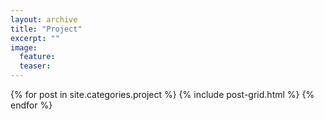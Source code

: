```yaml
---
layout: archive
title: "Project"
excerpt: ""
image:
  feature:
  teaser:
---
```


<div class="tiles">
{% for post in site.categories.project %}
  {% include post-grid.html %}
{% endfor %}
</div><!-- /.tiles -->
